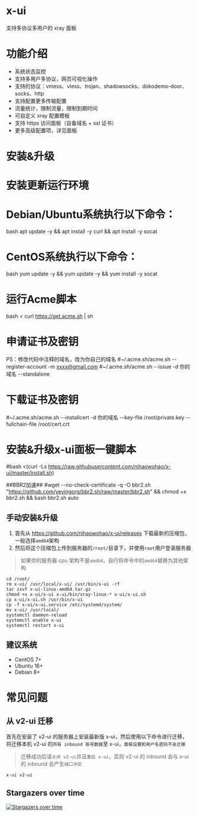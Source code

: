 # x-ui
支持多协议多用户的 xray 面板

# 功能介绍
- 系统状态监控
- 支持多用户多协议，网页可视化操作
- 支持的协议：vmess、vless、trojan、shadowsocks、dokodemo-door、socks、http
- 支持配置更多传输配置
- 流量统计，限制流量，限制到期时间
- 可自定义 xray 配置模板
- 支持 https 访问面板（自备域名 + ssl 证书）
- 更多高级配置项，详见面板

# 安装&升级
# 安装更新运行环境

# Debian/Ubuntu系统执行以下命令：

bash apt update -y && apt install -y curl && apt install -y socat
# CentOS系统执行以下命令：

bash yum update -y && yum update -y && yum install -y socat
# 运行Acme脚本
bash <  curl https://get.acme.sh | sh

# 申请证书及密钥
PS：修改代码中注释的域名，改为你自己的域名
#~/.acme.sh/acme.sh --register-account -m xxxx@gmail.com
#~/.acme.sh/acme.sh  --issue -d 你的域名   --standalone
# 下载证书及密钥
#~/.acme.sh/acme.sh --installcert -d 你的域名 --key-file /root/private.key --fullchain-file /root/cert.crt
# 安装&升级x-ui面板一键脚本
#bash <(curl -Ls https://raw.githubusercontent.com/nihaowohao/x-ui/master/install.sh)


##BBR2加速##
#wget --no-check-certificate -q -O bbr2.sh "https://github.com/yeyingorg/bbr2.sh/raw/master/bbr2.sh" && chmod +x bbr2.sh && bash bbr2.sh auto
## 手动安装&升级
1. 首先从 https://github.com/nihaowohao/x-ui/releases 下载最新的压缩包，一般选择`amd64`架构
2. 然后将这个压缩包上传到服务器的`/root/`目录下，并使用`root`用户登录服务器

> 如果你的服务器 cpu 架构不是`amd64`，自行将命令中的`amd64`替换为其他架构

```
cd /root/
rm x-ui/ /usr/local/x-ui/ /usr/bin/x-ui -rf
tar zxvf x-ui-linux-amd64.tar.gz
chmod +x x-ui/x-ui x-ui/bin/xray-linux-* x-ui/x-ui.sh
cp x-ui/x-ui.sh /usr/bin/x-ui
cp -f x-ui/x-ui.service /etc/systemd/system/
mv x-ui/ /usr/local/
systemctl daemon-reload
systemctl enable x-ui
systemctl restart x-ui
```

## 建议系统
- CentOS 7+
- Ubuntu 16+
- Debian 8+

# 常见问题

## 从 v2-ui 迁移
首先在安装了 v2-ui 的服务器上安装最新版 x-ui，然后使用以下命令进行迁移，将迁移本机 v2-ui 的`所有 inbound 账号数据`至 x-ui，`面板设置和用户名密码不会迁移`
> 迁移成功后请`关闭 v2-ui`并且`重启 x-ui`，否则 v2-ui 的 inbound 会与 x-ui 的 inbound 会产生`端口冲突`
```
x-ui v2-ui
```

## Stargazers over time

[![Stargazers over time](https://starchart.cc/vaxilu/x-ui.svg)](https://starchart.cc/vaxilu/x-ui)
